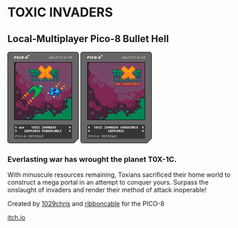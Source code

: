 # TOXIC INVADERS

## Local-Multiplayer Pico-8 Bullet Hell

![](/toxicinvaders.p8.png)
![](/musicplayer/toxicinvadersost.p8.png)

### Everlasting war has wrought the planet T0X-1C.

With minuscule resources remaining, Toxians sacrificed their home world to construct a mega portal in an attempt to conquer yours. Surpass the onslaught of invaders and render their method of attack inoperable!

Created by [1029chris](https://github.com/1029chris) and [ribboncable](https://github.com/ribboncable) for the PICO-8

[itch.io](https://1029chris.itch.io/toxic-invaders)
